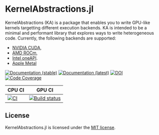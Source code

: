 KernelAbstractions.jl
==============
KernelAbstractions (KA) is
a package that enables you to write GPU-like kernels targetting different
execution backends. KA is intended to be a minimal and
performant library that explores ways to write heterogeneous code.
Currently, the following backends are supported:

* [NVIDIA CUDA](https://github.com/JuliaGPU/CUDA.jl),
* [AMD ROCm](https://github.com/JuliaGPU/AMDGPU.jl),
* [Intel oneAPI](https://github.com/JuliaGPU/oneAPI.jl).
* [Apple Metal](https://github.com/JuliaGPU/Metal.jl)

[![Documentation (stable)][docs-stable-img]][docs-stable-url]
[![Documentation (latest)][docs-latest-img]][docs-latest-url]
[![DOI][doi-img]][doi-url]
[![Code Coverage][codecov-img]][codecov-url]

| CPU CI                                                             | GPU CI                                                                    |
| ------------------------------------------------------------------ | ------------------------------------------------------------------------  |
| [![CI][ci-img]][ci-url]                                            | [![Build status][buildkite-img]][buildkite-url]                    |

[docs-stable-img]: https://img.shields.io/badge/docs-stable-blue.svg
[docs-stable-url]: https://juliagpu.github.io/KernelAbstractions.jl/stable
[docs-latest-img]: https://img.shields.io/badge/docs-dev-blue.svg
[docs-latest-url]: https://juliagpu.github.io/KernelAbstractions.jl/dev
[doi-img]: https://zenodo.org/badge/237471203.svg
[doi-url]: https://zenodo.org/badge/latestdoi/237471203
[codecov-img]: https://codecov.io/gh/JuliaGPU/KernelAbstractions.jl/branch/main/graph/badge.svg
[codecov-url]: https://codecov.io/gh/JuliaGPU/KernelAbstractions.jl
[ci-img]: https://github.com/JuliaGPU/KernelAbstractions.jl/actions/workflows/ci.yml/badge.svg?branch=main
[ci-url]: https://github.com/JuliaGPU/KernelAbstractions.jl/actions/workflows/ci.yml?query=workflow%3ACI
[buildkite-img]: https://badge.buildkite.com/1509baa1122772e8ec377463a6c188753d35b8fcec300a658e.svg?branch=main
[buildkite-url]: https://buildkite.com/julialang/kernelabstractions-dot-jl

License
-------

KernelAbstractions.jl is licensed under the [MIT license](LICENSE.md).
